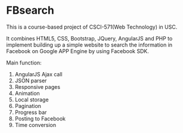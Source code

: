 # FBsearch

This is a course-based project of CSCI-571(Web Technology) in USC.

It combines HTML5, CSS, Bootstrap, JQuery, AngularJS and PHP to implement building up a simple website to search the information in Facebook on Google APP Engine by using Facebook SDK.

Main function:
1. AngularJS Ajax call
2. JSON parser
3. Responsive pages
4. Animation
5. Local storage
6. Pagination
7. Progress bar
8. Posting to Facebook
9. Time conversion